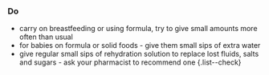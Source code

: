 ### Do

- carry on breastfeeding or using formula, try to give small amounts more often than usual
- for babies on formula or solid foods - give them small sips of extra water
- give regular small sips of rehydration solution to replace lost fluids,
  salts and sugars - ask your pharmacist to recommend one
{.list--check}
